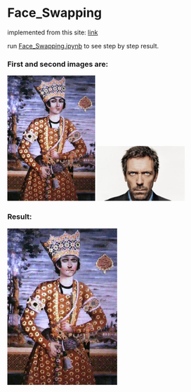 # Face_Swapping

implemented from this site: [link](http://matthewearl.github.io/2015/07/28/switching-eds-with-python/) 

run [Face_Swapping.ipynb](https://github.com/ZeinabTaghavi/Face_Swapping/blob/master/Face_Swapping.ipynb) to see step by step result.

### First and second images are:
<img src='https://github.com/ZeinabTaghavi/Face_Swapping/blob/master/img2_2.jpg?raw=true' width=200> <img src='https://github.com/ZeinabTaghavi/Face_Swapping/blob/master/house.jpg?raw=true' width=200> 


### Result:
<img src='https://github.com/ZeinabTaghavi/Face_Swapping/blob/master/final.jpg?raw=true' width=250>

